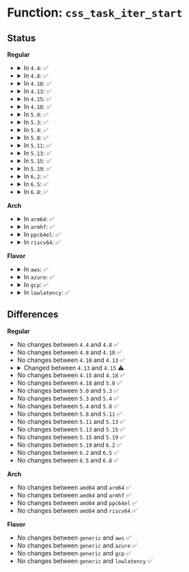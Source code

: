 # Function: <code>css_task_iter_start</code>

## Status
<b>Regular</b>
<ul>
<li>
<details>
<summary>In <code>4.4</code>: ✅</summary>

```c
void css_task_iter_start(struct cgroup_subsys_state *css, struct css_task_iter *it);
```

**Collision:** Unique Global

**Inline:** No

**Transformation:** False

**Instances:**

```
In kernel/cgroup.c (ffffffff81118930)
Location: kernel/cgroup.c:4074
Inline: False
Direct callers:
  - kernel/cgroup.c:pidlist_array_load
  - kernel/cgroup.c:cgroup_transfer_tasks
  - kernel/cgroup.c:cgroupstats_build
  - kernel/cgroup_freezer.c:freezer_apply_state
  - kernel/cgroup_freezer.c:freezer_apply_state
  - kernel/cgroup_freezer.c:freezer_read
  - kernel/cpuset.c:update_tasks_cpumask
  - kernel/cpuset.c:update_tasks_nodemask
  - kernel/cpuset.c:update_flag
  - mm/memcontrol.c:mem_cgroup_out_of_memory
  - net/core/netclassid_cgroup.c:update_classid
```
**Symbols:**

```
ffffffff81118930-ffffffff81118a03: css_task_iter_start (STB_GLOBAL)
```
</details>
</li>
<li>
<details>
<summary>In <code>4.8</code>: ✅</summary>

```c
void css_task_iter_start(struct cgroup_subsys_state *css, struct css_task_iter *it);
```

**Collision:** Unique Global

**Inline:** No

**Transformation:** False

**Instances:**

```
In kernel/cgroup.c (ffffffff81120460)
Location: kernel/cgroup.c:4263
Inline: False
Direct callers:
  - kernel/cgroup.c:cgroup_pidlist_start
  - kernel/cgroup.c:cgroupstats_build
  - kernel/cgroup.c:cgroup_transfer_tasks
  - kernel/cgroup_freezer.c:freezer_apply_state
  - kernel/cgroup_freezer.c:freezer_apply_state
  - kernel/cgroup_freezer.c:freezer_read
  - kernel/cpuset.c:update_flag
  - kernel/cpuset.c:update_tasks_nodemask
  - kernel/cpuset.c:update_tasks_cpumask
  - mm/memcontrol.c:mem_cgroup_out_of_memory
  - net/core/netclassid_cgroup.c:update_classid
```
**Symbols:**

```
ffffffff81120460-ffffffff81120540: css_task_iter_start (STB_GLOBAL)
```
</details>
</li>
<li>
<details>
<summary>In <code>4.10</code>: ✅</summary>

```c
void css_task_iter_start(struct cgroup_subsys_state *css, struct css_task_iter *it);
```

**Collision:** Unique Global

**Inline:** No

**Transformation:** False

**Instances:**

```
In kernel/cgroup.c (ffffffff81128950)
Location: kernel/cgroup.c:4274
Inline: False
Direct callers:
  - kernel/cgroup.c:cgroup_pidlist_start
  - kernel/cgroup.c:cgroupstats_build
  - kernel/cgroup.c:cgroup_transfer_tasks
  - kernel/cgroup_freezer.c:freezer_apply_state
  - kernel/cgroup_freezer.c:freezer_apply_state
  - kernel/cgroup_freezer.c:freezer_read
  - kernel/cpuset.c:update_flag
  - kernel/cpuset.c:update_tasks_nodemask
  - kernel/cpuset.c:update_tasks_cpumask
  - mm/memcontrol.c:mem_cgroup_scan_tasks
  - net/core/netclassid_cgroup.c:write_classid
```
**Symbols:**

```
ffffffff81128950-ffffffff81128a30: css_task_iter_start (STB_GLOBAL)
```
</details>
</li>
<li>
<details>
<summary>In <code>4.13</code>: ✅</summary>

```c
void css_task_iter_start(struct cgroup_subsys_state *css, struct css_task_iter *it);
```

**Collision:** Unique Global

**Inline:** No

**Transformation:** False

**Instances:**

```
In kernel/cgroup/cgroup.c (ffffffff81127ed0)
Location: kernel/cgroup/cgroup.c:3761
Inline: False
Direct callers:
  - kernel/cgroup/cgroup.c:cgroup_procs_start
  - kernel/cgroup/cgroup.c:cgroup_procs_start
  - kernel/cgroup/cgroup-v1.c:cgroupstats_build
  - kernel/cgroup/cgroup-v1.c:cgroup_pidlist_start
  - kernel/cgroup/cgroup-v1.c:cgroup_transfer_tasks
  - kernel/cgroup/freezer.c:freezer_apply_state
  - kernel/cgroup/freezer.c:freezer_apply_state
  - kernel/cgroup/freezer.c:freezer_read
  - kernel/cgroup/cpuset.c:update_flag
  - kernel/cgroup/cpuset.c:update_tasks_nodemask
  - kernel/cgroup/cpuset.c:update_tasks_cpumask
  - mm/memcontrol.c:mem_cgroup_scan_tasks
  - net/core/netclassid_cgroup.c:write_classid
```
**Symbols:**

```
ffffffff81127ed0-ffffffff81127f89: css_task_iter_start (STB_GLOBAL)
```
</details>
</li>
<li>
<details>
<summary>In <code>4.15</code>: ✅</summary>

```c
void css_task_iter_start(struct cgroup_subsys_state *css, unsigned int flags, struct css_task_iter *it);
```

**Collision:** Unique Global

**Inline:** No

**Transformation:** False

**Instances:**

```
In kernel/cgroup/cgroup.c (ffffffff811343f0)
Location: kernel/cgroup/cgroup.c:4175
Inline: False
Direct callers:
  - kernel/cgroup/cgroup-v1.c:cgroupstats_build
  - kernel/cgroup/cgroup-v1.c:pidlist_array_load
  - kernel/cgroup/cgroup-v1.c:cgroup_transfer_tasks
  - kernel/cgroup/freezer.c:unfreeze_cgroup
  - kernel/cgroup/freezer.c:freeze_cgroup
  - kernel/cgroup/freezer.c:update_if_frozen
  - kernel/cgroup/cpuset.c:update_tasks_flags
  - kernel/cgroup/cpuset.c:update_tasks_nodemask
  - kernel/cgroup/cpuset.c:update_tasks_cpumask
  - mm/memcontrol.c:mem_cgroup_scan_tasks
  - net/core/netclassid_cgroup.c:write_classid
```
**Symbols:**

```
ffffffff811343f0-ffffffff811344b8: css_task_iter_start (STB_GLOBAL)
```
</details>
</li>
<li>
<details>
<summary>In <code>4.18</code>: ✅</summary>

```c
void css_task_iter_start(struct cgroup_subsys_state *css, unsigned int flags, struct css_task_iter *it);
```

**Collision:** Unique Global

**Inline:** No

**Transformation:** False

**Instances:**

```
In kernel/cgroup/cgroup.c (ffffffff81142b20)
Location: kernel/cgroup/cgroup.c:4212
Inline: False
Direct callers:
  - kernel/cgroup/cgroup-v1.c:cgroupstats_build
  - kernel/cgroup/cgroup-v1.c:pidlist_array_load
  - kernel/cgroup/cgroup-v1.c:cgroup_transfer_tasks
  - kernel/cgroup/freezer.c:unfreeze_cgroup
  - kernel/cgroup/freezer.c:freeze_cgroup
  - kernel/cgroup/freezer.c:update_if_frozen
  - kernel/cgroup/cpuset.c:update_tasks_flags
  - kernel/cgroup/cpuset.c:update_tasks_nodemask
  - kernel/cgroup/cpuset.c:update_tasks_cpumask
  - mm/memcontrol.c:mem_cgroup_scan_tasks
  - net/core/netclassid_cgroup.c:write_classid
```
**Symbols:**

```
ffffffff81142b20-ffffffff81142be0: css_task_iter_start (STB_GLOBAL)
```
</details>
</li>
<li>
<details>
<summary>In <code>5.0</code>: ✅</summary>

```c
void css_task_iter_start(struct cgroup_subsys_state *css, unsigned int flags, struct css_task_iter *it);
```

**Collision:** Unique Global

**Inline:** No

**Transformation:** False

**Instances:**

```
In kernel/cgroup/cgroup.c (ffffffff8114e650)
Location: kernel/cgroup/cgroup.c:4281
Inline: False
Direct callers:
  - kernel/cgroup/cgroup-v1.c:cgroupstats_build
  - kernel/cgroup/cgroup-v1.c:pidlist_array_load
  - kernel/cgroup/cgroup-v1.c:cgroup_transfer_tasks
  - kernel/cgroup/freezer.c:unfreeze_cgroup
  - kernel/cgroup/freezer.c:freeze_cgroup
  - kernel/cgroup/freezer.c:update_if_frozen
  - kernel/cgroup/cpuset.c:update_tasks_flags
  - kernel/cgroup/cpuset.c:update_tasks_nodemask
  - kernel/cgroup/cpuset.c:update_tasks_cpumask
  - mm/memcontrol.c:mem_cgroup_scan_tasks
  - net/core/netclassid_cgroup.c:write_classid
```
**Symbols:**

```
ffffffff8114e650-ffffffff8114e710: css_task_iter_start (STB_GLOBAL)
```
</details>
</li>
<li>
<details>
<summary>In <code>5.3</code>: ✅</summary>

```c
void css_task_iter_start(struct cgroup_subsys_state *css, unsigned int flags, struct css_task_iter *it);
```

**Collision:** Unique Global

**Inline:** No

**Transformation:** False

**Instances:**

```
In kernel/cgroup/cgroup.c (ffffffff8115a180)
Location: kernel/cgroup/cgroup.c:4567
Inline: False
Direct callers:
  - kernel/cgroup/cgroup-v1.c:cgroupstats_build
  - kernel/cgroup/cgroup-v1.c:pidlist_array_load
  - kernel/cgroup/cgroup-v1.c:cgroup_transfer_tasks
  - kernel/cgroup/freezer.c:cgroup_do_freeze
  - kernel/cgroup/legacy_freezer.c:unfreeze_cgroup
  - kernel/cgroup/legacy_freezer.c:freeze_cgroup
  - kernel/cgroup/legacy_freezer.c:update_if_frozen
  - kernel/cgroup/cpuset.c:update_tasks_flags
  - kernel/cgroup/cpuset.c:update_tasks_nodemask
  - kernel/cgroup/cpuset.c:update_tasks_cpumask
  - mm/memcontrol.c:mem_cgroup_scan_tasks
  - net/core/netclassid_cgroup.c:write_classid
```
**Symbols:**

```
ffffffff8115a180-ffffffff8115a243: css_task_iter_start (STB_GLOBAL)
```
</details>
</li>
<li>
<details>
<summary>In <code>5.4</code>: ✅</summary>

```c
void css_task_iter_start(struct cgroup_subsys_state *css, unsigned int flags, struct css_task_iter *it);
```

**Collision:** Unique Global

**Inline:** No

**Transformation:** False

**Instances:**

```
In kernel/cgroup/cgroup.c (ffffffff81165e20)
Location: kernel/cgroup/cgroup.c:4578
Inline: False
Direct callers:
  - kernel/sched/core.c:uclamp_update_active_tasks
  - kernel/cgroup/cgroup-v1.c:cgroupstats_build
  - kernel/cgroup/cgroup-v1.c:pidlist_array_load
  - kernel/cgroup/cgroup-v1.c:cgroup_transfer_tasks
  - kernel/cgroup/freezer.c:cgroup_do_freeze
  - kernel/cgroup/legacy_freezer.c:unfreeze_cgroup
  - kernel/cgroup/legacy_freezer.c:freeze_cgroup
  - kernel/cgroup/legacy_freezer.c:update_if_frozen
  - kernel/cgroup/cpuset.c:update_tasks_flags
  - kernel/cgroup/cpuset.c:update_tasks_nodemask
  - kernel/cgroup/cpuset.c:update_tasks_cpumask
  - kernel/cgroup/cpuset.c:update_tasks_root_domain
  - mm/memcontrol.c:mem_cgroup_scan_tasks
  - net/core/netclassid_cgroup.c:write_classid
```
**Symbols:**

```
ffffffff81165e20-ffffffff81165ee3: css_task_iter_start (STB_GLOBAL)
```
</details>
</li>
<li>
<details>
<summary>In <code>5.8</code>: ✅</summary>

```c
void css_task_iter_start(struct cgroup_subsys_state *css, unsigned int flags, struct css_task_iter *it);
```

**Collision:** Unique Global

**Inline:** No

**Transformation:** False

**Instances:**

```
In kernel/cgroup/cgroup.c (ffffffff81176f60)
Location: kernel/cgroup/cgroup.c:4515
Inline: False
Direct callers:
  - kernel/sched/core.c:uclamp_update_active_tasks
  - kernel/cgroup/cgroup.c:__cgroup_procs_start
  - kernel/cgroup/cgroup.c:__cgroup_procs_start
  - kernel/cgroup/cgroup-v1.c:cgroupstats_build
  - kernel/cgroup/cgroup-v1.c:pidlist_array_load
  - kernel/cgroup/cgroup-v1.c:cgroup_transfer_tasks
  - kernel/cgroup/freezer.c:cgroup_do_freeze
  - kernel/cgroup/legacy_freezer.c:unfreeze_cgroup
  - kernel/cgroup/legacy_freezer.c:freeze_cgroup
  - kernel/cgroup/legacy_freezer.c:update_if_frozen
  - kernel/cgroup/cpuset.c:update_tasks_flags
  - kernel/cgroup/cpuset.c:update_tasks_nodemask
  - kernel/cgroup/cpuset.c:update_tasks_cpumask
  - kernel/cgroup/cpuset.c:update_tasks_root_domain
  - mm/memcontrol.c:mem_cgroup_scan_tasks
  - net/core/netclassid_cgroup.c:write_classid
```
**Symbols:**

```
ffffffff81176f60-ffffffff8117700c: css_task_iter_start (STB_GLOBAL)
```
</details>
</li>
<li>
<details>
<summary>In <code>5.11</code>: ✅</summary>

```c
void css_task_iter_start(struct cgroup_subsys_state *css, unsigned int flags, struct css_task_iter *it);
```

**Collision:** Unique Global

**Inline:** No

**Transformation:** False

**Instances:**

```
In kernel/cgroup/cgroup.c (ffffffff81173c40)
Location: kernel/cgroup/cgroup.c:4516
Inline: False
Direct callers:
  - kernel/sched/core.c:uclamp_update_active_tasks
  - kernel/cgroup/cgroup.c:__cgroup_procs_start
  - kernel/cgroup/cgroup.c:__cgroup_procs_start
  - kernel/cgroup/cgroup-v1.c:cgroupstats_build
  - kernel/cgroup/cgroup-v1.c:pidlist_array_load
  - kernel/cgroup/cgroup-v1.c:cgroup_transfer_tasks
  - kernel/cgroup/freezer.c:cgroup_do_freeze
  - kernel/cgroup/legacy_freezer.c:unfreeze_cgroup
  - kernel/cgroup/legacy_freezer.c:freeze_cgroup
  - kernel/cgroup/legacy_freezer.c:update_if_frozen
  - kernel/cgroup/cpuset.c:update_tasks_flags
  - kernel/cgroup/cpuset.c:update_tasks_nodemask
  - kernel/cgroup/cpuset.c:update_tasks_cpumask
  - kernel/cgroup/cpuset.c:update_tasks_root_domain
  - mm/memcontrol.c:mem_cgroup_scan_tasks
  - net/core/netclassid_cgroup.c:write_classid
```
**Symbols:**

```
ffffffff81173c40-ffffffff81173cf0: css_task_iter_start (STB_GLOBAL)
```
</details>
</li>
<li>
<details>
<summary>In <code>5.13</code>: ✅</summary>

```c
void css_task_iter_start(struct cgroup_subsys_state *css, unsigned int flags, struct css_task_iter *it);
```

**Collision:** Unique Global

**Inline:** No

**Transformation:** False

**Instances:**

```
In kernel/cgroup/cgroup.c (ffffffff81174810)
Location: kernel/cgroup/cgroup.c:4529
Inline: False
Direct callers:
  - kernel/sched/core.c:uclamp_update_active_tasks
  - kernel/cgroup/cgroup.c:__cgroup_procs_start
  - kernel/cgroup/cgroup.c:__cgroup_procs_start
  - kernel/cgroup/cgroup-v1.c:cgroupstats_build
  - kernel/cgroup/cgroup-v1.c:pidlist_array_load
  - kernel/cgroup/cgroup-v1.c:cgroup_transfer_tasks
  - kernel/cgroup/freezer.c:cgroup_do_freeze
  - kernel/cgroup/legacy_freezer.c:unfreeze_cgroup
  - kernel/cgroup/legacy_freezer.c:freeze_cgroup
  - kernel/cgroup/legacy_freezer.c:update_if_frozen
  - kernel/cgroup/cpuset.c:update_tasks_flags
  - kernel/cgroup/cpuset.c:update_tasks_nodemask
  - kernel/cgroup/cpuset.c:update_tasks_cpumask
  - kernel/cgroup/cpuset.c:update_tasks_root_domain
  - mm/memcontrol.c:mem_cgroup_scan_tasks
  - net/core/netclassid_cgroup.c:write_classid
```
**Symbols:**

```
ffffffff81174810-ffffffff811748bc: css_task_iter_start (STB_GLOBAL)
```
</details>
</li>
<li>
<details>
<summary>In <code>5.15</code>: ✅</summary>

```c
void css_task_iter_start(struct cgroup_subsys_state *css, unsigned int flags, struct css_task_iter *it);
```

**Collision:** Unique Global

**Inline:** No

**Transformation:** False

**Instances:**

```
In kernel/cgroup/cgroup.c (ffffffff8119b8b0)
Location: kernel/cgroup/cgroup.c:4704
Inline: False
Direct callers:
  - kernel/sched/core.c:uclamp_update_active_tasks
  - kernel/cgroup/cgroup.c:__cgroup_procs_start
  - kernel/cgroup/cgroup.c:__cgroup_procs_start
  - kernel/cgroup/cgroup.c:__cgroup_kill
  - kernel/cgroup/cgroup-v1.c:cgroupstats_build
  - kernel/cgroup/cgroup-v1.c:pidlist_array_load
  - kernel/cgroup/cgroup-v1.c:cgroup_transfer_tasks
  - kernel/cgroup/freezer.c:cgroup_do_freeze
  - kernel/cgroup/legacy_freezer.c:unfreeze_cgroup
  - kernel/cgroup/legacy_freezer.c:freeze_cgroup
  - kernel/cgroup/legacy_freezer.c:update_if_frozen
  - kernel/cgroup/cpuset.c:update_tasks_flags
  - kernel/cgroup/cpuset.c:update_tasks_nodemask
  - kernel/cgroup/cpuset.c:update_tasks_cpumask
  - kernel/cgroup/cpuset.c:update_tasks_root_domain
  - mm/memcontrol.c:mem_cgroup_scan_tasks
  - net/core/netclassid_cgroup.c:write_classid
```
**Symbols:**

```
ffffffff8119b8b0-ffffffff8119b983: css_task_iter_start (STB_GLOBAL)
```
</details>
</li>
<li>
<details>
<summary>In <code>5.19</code>: ✅</summary>

```c
void css_task_iter_start(struct cgroup_subsys_state *css, unsigned int flags, struct css_task_iter *it);
```

**Collision:** Unique Global

**Inline:** No

**Transformation:** False

**Instances:**

```
In kernel/cgroup/cgroup.c (ffffffff811cbb00)
Location: kernel/cgroup/cgroup.c:4715
Inline: False
Direct callers:
  - kernel/sched/core.c:uclamp_update_active_tasks
  - kernel/cgroup/cgroup.c:__cgroup_procs_start
  - kernel/cgroup/cgroup.c:__cgroup_procs_start
  - kernel/cgroup/cgroup.c:__cgroup_kill
  - kernel/cgroup/cgroup-v1.c:cgroupstats_build
  - kernel/cgroup/cgroup-v1.c:pidlist_array_load
  - kernel/cgroup/cgroup-v1.c:cgroup_transfer_tasks
  - kernel/cgroup/freezer.c:cgroup_do_freeze
  - kernel/cgroup/legacy_freezer.c:unfreeze_cgroup
  - kernel/cgroup/legacy_freezer.c:freeze_cgroup
  - kernel/cgroup/legacy_freezer.c:update_if_frozen
  - kernel/cgroup/cpuset.c:update_tasks_flags
  - kernel/cgroup/cpuset.c:update_tasks_nodemask
  - kernel/cgroup/cpuset.c:update_tasks_cpumask
  - kernel/cgroup/cpuset.c:update_tasks_root_domain
  - mm/memcontrol.c:mem_cgroup_scan_tasks
  - net/core/netclassid_cgroup.c:write_classid
```
**Symbols:**

```
ffffffff811cbb00-ffffffff811cbbd7: css_task_iter_start (STB_GLOBAL)
```
</details>
</li>
<li>
<details>
<summary>In <code>6.2</code>: ✅</summary>

```c
void css_task_iter_start(struct cgroup_subsys_state *css, unsigned int flags, struct css_task_iter *it);
```

**Collision:** Unique Global

**Inline:** No

**Transformation:** False

**Instances:**

```
In kernel/cgroup/cgroup.c (ffffffff8120efb0)
Location: kernel/cgroup/cgroup.c:4912
Inline: False
Direct callers:
  - kernel/sched/core.c:uclamp_update_active_tasks
  - kernel/cgroup/cgroup.c:__cgroup_procs_start
  - kernel/cgroup/cgroup.c:__cgroup_procs_start
  - kernel/cgroup/cgroup.c:__cgroup_kill
  - kernel/cgroup/cgroup-v1.c:cgroupstats_build
  - kernel/cgroup/cgroup-v1.c:pidlist_array_load
  - kernel/cgroup/cgroup-v1.c:cgroup_transfer_tasks
  - kernel/cgroup/freezer.c:cgroup_do_freeze
  - kernel/cgroup/legacy_freezer.c:unfreeze_cgroup
  - kernel/cgroup/legacy_freezer.c:freeze_cgroup
  - kernel/cgroup/legacy_freezer.c:update_if_frozen
  - kernel/cgroup/cpuset.c:update_tasks_flags
  - kernel/cgroup/cpuset.c:update_tasks_nodemask
  - kernel/cgroup/cpuset.c:update_tasks_cpumask
  - kernel/cgroup/cpuset.c:update_tasks_root_domain
  - mm/memcontrol.c:mem_cgroup_scan_tasks
  - net/core/netclassid_cgroup.c:write_classid
```
**Symbols:**

```
ffffffff8120efb0-ffffffff8120f07c: css_task_iter_start (STB_GLOBAL)
```
</details>
</li>
<li>
<details>
<summary>In <code>6.5</code>: ✅</summary>

```c
void css_task_iter_start(struct cgroup_subsys_state *css, unsigned int flags, struct css_task_iter *it);
```

**Collision:** Unique Global

**Inline:** No

**Transformation:** False

**Instances:**

```
In kernel/cgroup/cgroup.c (ffffffff812249c0)
Location: kernel/cgroup/cgroup.c:4889
Inline: False
Direct callers:
  - kernel/sched/core.c:uclamp_update_active_tasks
  - kernel/cgroup/cgroup.c:__cgroup_procs_start
  - kernel/cgroup/cgroup.c:__cgroup_procs_start
  - kernel/cgroup/cgroup.c:__cgroup_kill
  - kernel/cgroup/cgroup-v1.c:cgroupstats_build
  - kernel/cgroup/cgroup-v1.c:pidlist_array_load
  - kernel/cgroup/cgroup-v1.c:cgroup_transfer_tasks
  - kernel/cgroup/freezer.c:cgroup_do_freeze
  - kernel/cgroup/legacy_freezer.c:unfreeze_cgroup
  - kernel/cgroup/legacy_freezer.c:freeze_cgroup
  - kernel/cgroup/legacy_freezer.c:update_if_frozen
  - kernel/cgroup/cpuset.c:update_tasks_flags
  - kernel/cgroup/cpuset.c:update_tasks_nodemask
  - kernel/cgroup/cpuset.c:update_tasks_cpumask
  - kernel/cgroup/cpuset.c:dl_update_tasks_root_domain
  - mm/memcontrol.c:mem_cgroup_scan_tasks
  - net/core/netclassid_cgroup.c:write_classid
```
**Symbols:**

```
ffffffff812249c0-ffffffff81224a8c: css_task_iter_start (STB_GLOBAL)
```
</details>
</li>
<li>
<details>
<summary>In <code>6.8</code>: ✅</summary>

```c
void css_task_iter_start(struct cgroup_subsys_state *css, unsigned int flags, struct css_task_iter *it);
```

**Collision:** Unique Global

**Inline:** No

**Transformation:** False

**Instances:**

```
In kernel/cgroup/cgroup.c (ffffffff8123c6a0)
Location: kernel/cgroup/cgroup.c:4919
Inline: False
Direct callers:
  - kernel/sched/core.c:uclamp_update_active_tasks
  - kernel/cgroup/cgroup.c:__cgroup_procs_start
  - kernel/cgroup/cgroup.c:__cgroup_procs_start
  - kernel/cgroup/cgroup.c:__cgroup_kill
  - kernel/cgroup/cgroup-v1.c:cgroupstats_build
  - kernel/cgroup/cgroup-v1.c:pidlist_array_load
  - kernel/cgroup/cgroup-v1.c:cgroup_transfer_tasks
  - kernel/cgroup/freezer.c:cgroup_do_freeze
  - kernel/cgroup/legacy_freezer.c:unfreeze_cgroup
  - kernel/cgroup/legacy_freezer.c:freeze_cgroup
  - kernel/cgroup/legacy_freezer.c:update_if_frozen
  - kernel/cgroup/cpuset.c:update_tasks_flags
  - kernel/cgroup/cpuset.c:update_tasks_nodemask
  - kernel/cgroup/cpuset.c:update_tasks_cpumask
  - kernel/cgroup/cpuset.c:dl_update_tasks_root_domain
  - kernel/bpf/task_iter.c:bpf_iter_css_task_new
  - mm/memcontrol.c:mem_cgroup_scan_tasks
  - net/core/netclassid_cgroup.c:write_classid
```
**Symbols:**

```
ffffffff8123c6a0-ffffffff8123c776: css_task_iter_start (STB_GLOBAL)
```
</details>
</li>
</ul>
<b>Arch</b>
<ul>
<li>
<details>
<summary>In <code>arm64</code>: ✅</summary>

```c
void css_task_iter_start(struct cgroup_subsys_state *css, unsigned int flags, struct css_task_iter *it);
```

**Collision:** Unique Global

**Inline:** No

**Transformation:** False

**Instances:**

```
In kernel/cgroup/cgroup.c (ffff8000101d79b0)
Location: kernel/cgroup/cgroup.c:4578
Inline: False
Direct callers:
  - kernel/sched/core.c:uclamp_update_active_tasks
  - kernel/cgroup/cgroup-v1.c:cgroupstats_build
  - kernel/cgroup/cgroup-v1.c:pidlist_array_load
  - kernel/cgroup/cgroup-v1.c:cgroup_transfer_tasks
  - kernel/cgroup/freezer.c:cgroup_do_freeze
  - kernel/cgroup/legacy_freezer.c:unfreeze_cgroup
  - kernel/cgroup/legacy_freezer.c:freeze_cgroup
  - kernel/cgroup/legacy_freezer.c:update_if_frozen
  - kernel/cgroup/cpuset.c:update_tasks_flags
  - kernel/cgroup/cpuset.c:update_tasks_nodemask
  - kernel/cgroup/cpuset.c:update_tasks_cpumask
  - kernel/cgroup/cpuset.c:update_tasks_root_domain
  - mm/memcontrol.c:mem_cgroup_scan_tasks
  - net/core/netclassid_cgroup.c:write_classid
```
**Symbols:**

```
ffff8000101d79b0-ffff8000101d7a80: css_task_iter_start (STB_GLOBAL)
```
</details>
</li>
<li>
<details>
<summary>In <code>armhf</code>: ✅</summary>

```c
void css_task_iter_start(struct cgroup_subsys_state *css, unsigned int flags, struct css_task_iter *it);
```

**Collision:** Unique Global

**Inline:** No

**Transformation:** False

**Instances:**

```
In kernel/cgroup/cgroup.c (c041a69c)
Location: kernel/cgroup/cgroup.c:4578
Inline: False
Direct callers:
  - kernel/sched/core.c:cpu_util_update_eff
  - kernel/cgroup/cgroup.c:__cgroup_procs_start
  - kernel/cgroup/cgroup.c:__cgroup_procs_start
  - kernel/cgroup/cgroup-v1.c:cgroupstats_build
  - kernel/cgroup/cgroup-v1.c:cgroup_pidlist_start
  - kernel/cgroup/cgroup-v1.c:cgroup_transfer_tasks
  - kernel/cgroup/freezer.c:cgroup_freeze
  - kernel/cgroup/legacy_freezer.c:freezer_apply_state
  - kernel/cgroup/legacy_freezer.c:freezer_apply_state
  - kernel/cgroup/legacy_freezer.c:freezer_read
  - kernel/cgroup/cpuset.c:update_flag
  - kernel/cgroup/cpuset.c:update_tasks_nodemask
  - kernel/cgroup/cpuset.c:update_tasks_cpumask
  - mm/memcontrol.c:mem_cgroup_scan_tasks
  - net/core/netclassid_cgroup.c:write_classid
```
**Symbols:**

```
c041a69c-c041a788: css_task_iter_start (STB_GLOBAL)
```
</details>
</li>
<li>
<details>
<summary>In <code>ppc64el</code>: ✅</summary>

```c
void css_task_iter_start(struct cgroup_subsys_state *css, unsigned int flags, struct css_task_iter *it);
```

**Collision:** Unique Global

**Inline:** No

**Transformation:** False

**Instances:**

```
In kernel/cgroup/cgroup.c (c0000000002446e0)
Location: kernel/cgroup/cgroup.c:4578
Inline: False
Direct callers:
  - kernel/sched/core.c:uclamp_update_active_tasks
  - kernel/cgroup/cgroup-v1.c:cgroupstats_build
  - kernel/cgroup/cgroup-v1.c:pidlist_array_load
  - kernel/cgroup/cgroup-v1.c:cgroup_transfer_tasks
  - kernel/cgroup/freezer.c:cgroup_do_freeze
  - kernel/cgroup/legacy_freezer.c:unfreeze_cgroup
  - kernel/cgroup/legacy_freezer.c:freeze_cgroup
  - kernel/cgroup/legacy_freezer.c:update_if_frozen
  - kernel/cgroup/cpuset.c:update_tasks_flags
  - kernel/cgroup/cpuset.c:update_tasks_nodemask
  - kernel/cgroup/cpuset.c:update_tasks_cpumask
  - kernel/cgroup/cpuset.c:update_tasks_root_domain
  - mm/memcontrol.c:mem_cgroup_scan_tasks
  - net/core/netclassid_cgroup.c:write_classid
```
**Symbols:**

```
c0000000002446e0-c000000000244828: css_task_iter_start (STB_GLOBAL)
```
</details>
</li>
<li>
<details>
<summary>In <code>riscv64</code>: ✅</summary>

```c
void css_task_iter_start(struct cgroup_subsys_state *css, unsigned int flags, struct css_task_iter *it);
```

**Collision:** Unique Global

**Inline:** No

**Transformation:** False

**Instances:**

```
In kernel/cgroup/cgroup.c (ffffffe000150a70)
Location: kernel/cgroup/cgroup.c:4578
Inline: False
Direct callers:
  - kernel/cgroup/cgroup-v1.c:cgroupstats_build
  - kernel/cgroup/cgroup-v1.c:pidlist_array_load
  - kernel/cgroup/cgroup-v1.c:cgroup_transfer_tasks
  - kernel/cgroup/freezer.c:cgroup_do_freeze
  - kernel/cgroup/legacy_freezer.c:unfreeze_cgroup
  - kernel/cgroup/legacy_freezer.c:freeze_cgroup
  - kernel/cgroup/legacy_freezer.c:update_if_frozen
  - kernel/cgroup/cpuset.c:update_tasks_flags
  - kernel/cgroup/cpuset.c:update_tasks_nodemask
  - kernel/cgroup/cpuset.c:update_tasks_cpumask
  - kernel/cgroup/cpuset.c:update_tasks_root_domain
  - mm/memcontrol.c:mem_cgroup_scan_tasks
  - net/core/netclassid_cgroup.c:write_classid
```
**Symbols:**

```
ffffffe000150a70-ffffffe000150b4c: css_task_iter_start (STB_GLOBAL)
```
</details>
</li>
</ul>
<b>Flavor</b>
<ul>
<li>
<details>
<summary>In <code>aws</code>: ✅</summary>

```c
void css_task_iter_start(struct cgroup_subsys_state *css, unsigned int flags, struct css_task_iter *it);
```

**Collision:** Unique Global

**Inline:** No

**Transformation:** False

**Instances:**

```
In kernel/cgroup/cgroup.c (ffffffff8115e440)
Location: kernel/cgroup/cgroup.c:4578
Inline: False
Direct callers:
  - kernel/sched/core.c:uclamp_update_active_tasks
  - kernel/cgroup/cgroup-v1.c:cgroupstats_build
  - kernel/cgroup/cgroup-v1.c:pidlist_array_load
  - kernel/cgroup/cgroup-v1.c:cgroup_transfer_tasks
  - kernel/cgroup/freezer.c:cgroup_do_freeze
  - kernel/cgroup/legacy_freezer.c:unfreeze_cgroup
  - kernel/cgroup/legacy_freezer.c:freeze_cgroup
  - kernel/cgroup/legacy_freezer.c:update_if_frozen
  - kernel/cgroup/cpuset.c:update_tasks_flags
  - kernel/cgroup/cpuset.c:update_tasks_nodemask
  - kernel/cgroup/cpuset.c:update_tasks_cpumask
  - kernel/cgroup/cpuset.c:update_tasks_root_domain
  - mm/memcontrol.c:mem_cgroup_scan_tasks
  - net/core/netclassid_cgroup.c:write_classid
```
**Symbols:**

```
ffffffff8115e440-ffffffff8115e503: css_task_iter_start (STB_GLOBAL)
```
</details>
</li>
<li>
<details>
<summary>In <code>azure</code>: ✅</summary>

```c
void css_task_iter_start(struct cgroup_subsys_state *css, unsigned int flags, struct css_task_iter *it);
```

**Collision:** Unique Global

**Inline:** No

**Transformation:** False

**Instances:**

```
In kernel/cgroup/cgroup.c (ffffffff81151710)
Location: kernel/cgroup/cgroup.c:4578
Inline: False
Direct callers:
  - kernel/sched/core.c:uclamp_update_active_tasks
  - kernel/cgroup/cgroup-v1.c:cgroupstats_build
  - kernel/cgroup/cgroup-v1.c:pidlist_array_load
  - kernel/cgroup/cgroup-v1.c:cgroup_transfer_tasks
  - kernel/cgroup/freezer.c:cgroup_do_freeze
  - kernel/cgroup/legacy_freezer.c:unfreeze_cgroup
  - kernel/cgroup/legacy_freezer.c:freeze_cgroup
  - kernel/cgroup/legacy_freezer.c:update_if_frozen
  - kernel/cgroup/cpuset.c:update_tasks_flags
  - kernel/cgroup/cpuset.c:update_tasks_nodemask
  - kernel/cgroup/cpuset.c:update_tasks_cpumask
  - kernel/cgroup/cpuset.c:update_tasks_root_domain
  - mm/memcontrol.c:mem_cgroup_scan_tasks
  - net/core/netclassid_cgroup.c:write_classid
```
**Symbols:**

```
ffffffff81151710-ffffffff811517cd: css_task_iter_start (STB_GLOBAL)
```
</details>
</li>
<li>
<details>
<summary>In <code>gcp</code>: ✅</summary>

```c
void css_task_iter_start(struct cgroup_subsys_state *css, unsigned int flags, struct css_task_iter *it);
```

**Collision:** Unique Global

**Inline:** No

**Transformation:** False

**Instances:**

```
In kernel/cgroup/cgroup.c (ffffffff8115c210)
Location: kernel/cgroup/cgroup.c:4578
Inline: False
Direct callers:
  - kernel/cgroup/cgroup-v1.c:cgroupstats_build
  - kernel/cgroup/cgroup-v1.c:pidlist_array_load
  - kernel/cgroup/cgroup-v1.c:cgroup_transfer_tasks
  - kernel/cgroup/freezer.c:cgroup_do_freeze
  - kernel/cgroup/legacy_freezer.c:unfreeze_cgroup
  - kernel/cgroup/legacy_freezer.c:freeze_cgroup
  - kernel/cgroup/legacy_freezer.c:update_if_frozen
  - kernel/cgroup/cpuset.c:update_tasks_flags
  - kernel/cgroup/cpuset.c:update_tasks_nodemask
  - kernel/cgroup/cpuset.c:update_tasks_cpumask
  - kernel/cgroup/cpuset.c:update_tasks_root_domain
  - mm/memcontrol.c:mem_cgroup_scan_tasks
  - net/core/netclassid_cgroup.c:write_classid
```
**Symbols:**

```
ffffffff8115c210-ffffffff8115c2d3: css_task_iter_start (STB_GLOBAL)
```
</details>
</li>
<li>
<details>
<summary>In <code>lowlatency</code>: ✅</summary>

```c
void css_task_iter_start(struct cgroup_subsys_state *css, unsigned int flags, struct css_task_iter *it);
```

**Collision:** Unique Global

**Inline:** No

**Transformation:** False

**Instances:**

```
In kernel/cgroup/cgroup.c (ffffffff81169350)
Location: kernel/cgroup/cgroup.c:4578
Inline: False
Direct callers:
  - kernel/sched/core.c:uclamp_update_active_tasks
  - kernel/cgroup/cgroup-v1.c:cgroupstats_build
  - kernel/cgroup/cgroup-v1.c:pidlist_array_load
  - kernel/cgroup/cgroup-v1.c:cgroup_transfer_tasks
  - kernel/cgroup/freezer.c:cgroup_do_freeze
  - kernel/cgroup/legacy_freezer.c:unfreeze_cgroup
  - kernel/cgroup/legacy_freezer.c:freeze_cgroup
  - kernel/cgroup/legacy_freezer.c:update_if_frozen
  - kernel/cgroup/cpuset.c:update_tasks_flags
  - kernel/cgroup/cpuset.c:update_tasks_nodemask
  - kernel/cgroup/cpuset.c:update_tasks_cpumask
  - kernel/cgroup/cpuset.c:update_tasks_root_domain
  - mm/memcontrol.c:mem_cgroup_scan_tasks
  - net/core/netclassid_cgroup.c:write_classid
```
**Symbols:**

```
ffffffff81169350-ffffffff8116940a: css_task_iter_start (STB_GLOBAL)
```
</details>
</li>
</ul>

## Differences
<b>Regular</b>
<ul>
<li>
No changes between <code>4.4</code> and <code>4.8</code> ✅
</li>
<li>
No changes between <code>4.8</code> and <code>4.10</code> ✅
</li>
<li>
No changes between <code>4.10</code> and <code>4.13</code> ✅
</li>
<li>
<details>
<summary>Changed between <code>4.13</code> and <code>4.15</code> ⚠️</summary>
<ul>
<li>
<b>Param added. </b>
<code>unsigned int flags</code>
</li>
<li>
<b>Param reordered. </b>
<code>css, it</code> ➡️ <code>css, flags, it</code>
</li>
</ul>
</details>
</li>
<li>
No changes between <code>4.15</code> and <code>4.18</code> ✅
</li>
<li>
No changes between <code>4.18</code> and <code>5.0</code> ✅
</li>
<li>
No changes between <code>5.0</code> and <code>5.3</code> ✅
</li>
<li>
No changes between <code>5.3</code> and <code>5.4</code> ✅
</li>
<li>
No changes between <code>5.4</code> and <code>5.8</code> ✅
</li>
<li>
No changes between <code>5.8</code> and <code>5.11</code> ✅
</li>
<li>
No changes between <code>5.11</code> and <code>5.13</code> ✅
</li>
<li>
No changes between <code>5.13</code> and <code>5.15</code> ✅
</li>
<li>
No changes between <code>5.15</code> and <code>5.19</code> ✅
</li>
<li>
No changes between <code>5.19</code> and <code>6.2</code> ✅
</li>
<li>
No changes between <code>6.2</code> and <code>6.5</code> ✅
</li>
<li>
No changes between <code>6.5</code> and <code>6.8</code> ✅
</li>
</ul>
<b>Arch</b>
<ul>
<li>
No changes between <code>amd64</code> and <code>arm64</code> ✅
</li>
<li>
No changes between <code>amd64</code> and <code>armhf</code> ✅
</li>
<li>
No changes between <code>amd64</code> and <code>ppc64el</code> ✅
</li>
<li>
No changes between <code>amd64</code> and <code>riscv64</code> ✅
</li>
</ul>
<b>Flavor</b>
<ul>
<li>
No changes between <code>generic</code> and <code>aws</code> ✅
</li>
<li>
No changes between <code>generic</code> and <code>azure</code> ✅
</li>
<li>
No changes between <code>generic</code> and <code>gcp</code> ✅
</li>
<li>
No changes between <code>generic</code> and <code>lowlatency</code> ✅
</li>
</ul>
